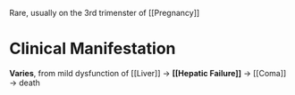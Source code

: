 Rare, usually on the 3rd trimenster of [[Pregnancy]]

# Clinical Manifestation
**Varies**, from mild dysfunction of [[Liver]] -> **[[Hepatic Failure]]** -> [[Coma]] -> death